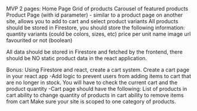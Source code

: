MVP 2 pages: 
Home Page 
Grid of products 
Carousel of featured products 
Product Page (with id parameter) - similar to a product page on another site, allows you to add to cart and select product variants All products should be stored in Firestore, you should store the following information: quantity variants (could be colors, sizes, etc) price per unit name image url favourited or not (boolean)

All data should be stored in Firestore and fetched by the frontend, there should be NO static product data in the react application. 

Bonus: Using Firestore and react, create a cart system. Create a cart page in your react app 
  -Add logic to prevent users from adding items to cart that are no longer in stock. You will have to check the current cart and the product quantity 
  -Cart page should have the following: List of products in cart ability to change quantity of products in cart ability to remove items from cart Make sure your site is scoped to one category of products.
